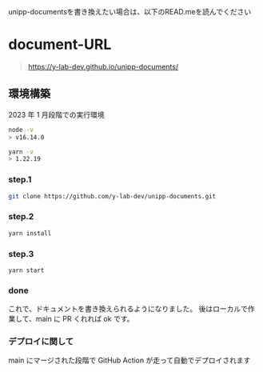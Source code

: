 unipp-documentsを書き換えたい場合は、以下のREAD.meを読んでください


# document-URL

> https://y-lab-dev.github.io/unipp-documents/

## 環境構築

2023 年 1 月段階での実行環境

```bash
node -v
> v16.14.0
```

```bash
yarn -v
> 1.22.19
```

### step.1

```bash
git clone https://github.com/y-lab-dev/unipp-documents.git
```

### step.2

```bash
yarn install
```

### step.3

```
yarn start
```

### done

これで、ドキュメントを書き換えられるようになりました。
後はローカルで作業して、main に PR くれれば ok です。

### デプロイに関して

main にマージされた段階で GitHub Action が走って自動でデプロイされます
